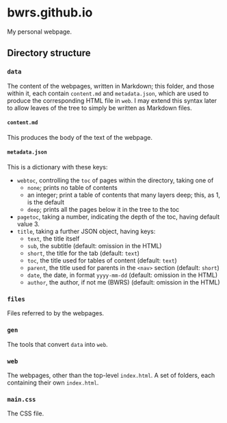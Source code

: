 # bwrs.github.io
My personal webpage.

## Directory structure

### `data`
The content of the webpages, written in Markdown; this folder, and those within it, each contain `content.md` and `metadata.json`, which are used to produce the corresponding HTML file in `web`. I may extend this syntax later to allow leaves of the tree to simply be written as Markdown files.

#### `content.md`
This produces the body of the text of the webpage.

#### `metadata.json`
This is a dictionary with these keys:

 - `webtoc`, controlling the `toc` of pages within the directory, taking one of
   - `none`; prints no table of contents
   - an integer; print a table of contents that many layers deep; this, as 1, is the default
   - `deep`; prints all the pages below it in the tree to the toc
 - `pagetoc`, taking a number, indicating the depth of the toc, having default value 3.
 - `title`, taking a further JSON object, having keys:
   - `text`, the title itself
   - `sub`, the subtitle (default: omission in the HTML)
   - `short`, the title for the tab (default: `text`)
   - `toc`, the title used for tables of content (default: `text`)
   - `parent`, the title used for parents in the `<nav>` section (default: `short`)
   - `date`, the date, in format `yyyy-mm-dd` (default: omission in the HTML)
   - `author`, the author, if not me (BWRS) (default: omission in the HTML)

### `files`
Files referred to by the webpages.

### `gen`
The tools that convert `data` into `web`.

### `web`
The webpages, other than the top-level `index.html`. A set of folders, each containing their own `index.html`.

### `main.css`
The CSS file.
